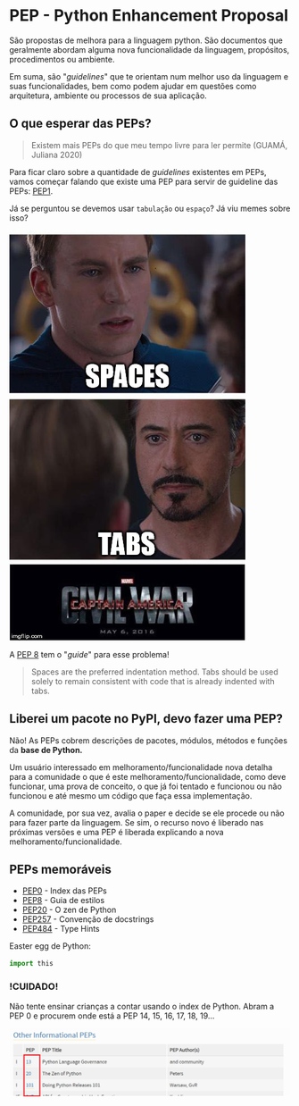 # PEP - Python Enhancement Proposal

São propostas de melhora para a linguagem python. São documentos que geralmente abordam alguma nova funcionalidade da linguagem, propósitos, procedimentos ou ambiente.

Em suma, são "_guidelines_" que te orientam num melhor uso da linguagem e suas funcionalidades, bem como podem ajudar em questões como arquitetura, ambiente ou processos de sua aplicação.

## O que esperar das PEPs?

> Existem mais PEPs do que meu tempo livre para ler permite (GUAMÁ, Juliana 2020)

Para ficar claro sobre a quantidade de _guidelines_ existentes em PEPs, vamos começar falando que existe uma PEP para servir de guideline das PEPs: [PEP1](https://www.python.org/dev/peps/pep-0001/).

Já se perguntou se devemos usar `tabulação` ou `espaço`? Já viu memes sobre isso?

![img](images\tab_spaces_civil_war.jpg)

A [PEP 8](https://www.python.org/dev/peps/pep-0008/#tabs-or-spaces) tem o "_guide_" para esse problema!

> Spaces are the preferred indentation method.
> Tabs should be used solely to remain consistent with code that is already indented with tabs.

## Liberei um pacote no PyPI, devo fazer uma PEP?

Não! As PEPs cobrem descrições de pacotes, módulos, métodos e funções da **base de Python.**

Um usuário interessado em melhoramento/funcionalidade nova detalha para a comunidade o que é este melhoramento/funcionalidade, como deve funcionar, uma prova de conceito, o que já foi tentado e funcionou ou não funcionou e até mesmo um código que faça essa implementação.

A comunidade, por sua vez, avalia o paper e decide se ele procede ou não para fazer parte da linguagem. Se sim, o recurso novo é liberado nas próximas versões e uma PEP é liberada explicando a nova melhoramento/funcionalidade.

## PEPs memoráveis

* [PEP0](https://www.python.org/dev/peps/) - Index das PEPs
* [PEP8](https://www.python.org/dev/peps/pep-0008/) - Guia de estilos
* [PEP20](https://www.python.org/dev/peps/pep-0020/) - O zen de Python
* [PEP257](https://www.python.org/dev/peps/pep-0257/) - Convenção de docstrings
* [PEP484](https://www.python.org/dev/peps/pep-0484/) - Type Hints

Easter egg de Python:

```python
import this
```

### !CUIDADO!

Não tente ensinar crianças a contar usando o index de Python. Abram a PEP 0 e procurem onde está a PEP 14, 15, 16, 17, 18, 19...

![img](images\python_index.png)